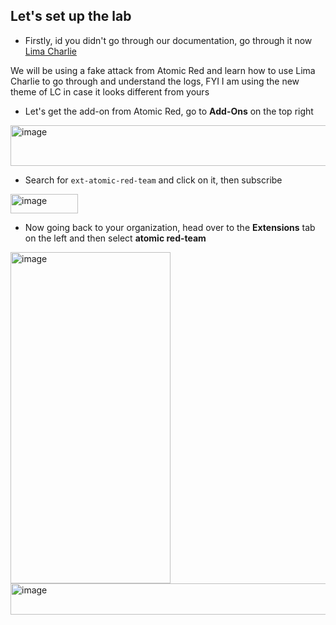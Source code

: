 
## Let's set up the lab
- Firstly, id you didn't go through our documentation, go through it now [Lima Charlie](/courseFiles/tools/LimaCharlie.md)

We will be using a fake attack from Atomic Red and learn how to use Lima Charlie to go through and understand the logs, FYI I am using the new theme of LC in case it looks different from yours

- Let's get the add-on from Atomic Red, go to **Add-Ons** on the top right
<img width="534" height="65" alt="image" src="https://github.com/user-attachments/assets/871a453b-24be-4d8f-9b25-f546afea9ef6" />

- Search for `ext-atomic-red-team` and click on it, then subscribe
<img width="108" height="31" alt="image" src="https://github.com/user-attachments/assets/36255b4d-cac4-4769-b1c9-1a3c9b74ed8b" />

- Now going back to your organization, head over to the **Extensions** tab on the left and then select **atomic red-team**
<img width="256" height="530" alt="image" src="https://github.com/user-attachments/assets/4a10ad35-98fb-47d3-93f8-bce449ccea82" />
<img width="1245" height="50" alt="image" src="https://github.com/user-attachments/assets/071ca561-aae6-4b8a-aaca-fa9255355209" />





